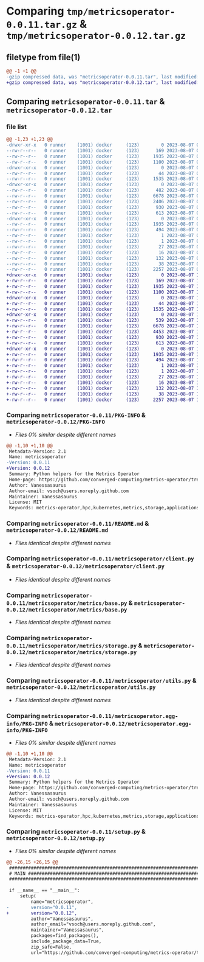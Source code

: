 # Comparing `tmp/metricsoperator-0.0.11.tar.gz` & `tmp/metricsoperator-0.0.12.tar.gz`

## filetype from file(1)

```diff
@@ -1 +1 @@
-gzip compressed data, was "metricsoperator-0.0.11.tar", last modified: Mon Aug  7 05:12:33 2023, max compression
+gzip compressed data, was "metricsoperator-0.0.12.tar", last modified: Mon Aug  7 12:53:34 2023, max compression
```

## Comparing `metricsoperator-0.0.11.tar` & `metricsoperator-0.0.12.tar`

### file list

```diff
@@ -1,23 +1,23 @@
-drwxr-xr-x   0 runner    (1001) docker     (123)        0 2023-08-07 05:12:33.733519 metricsoperator-0.0.11/
--rw-r--r--   0 runner    (1001) docker     (123)      169 2023-08-07 05:12:02.000000 metricsoperator-0.0.11/MANIFEST.in
--rw-r--r--   0 runner    (1001) docker     (123)     1935 2023-08-07 05:12:33.733519 metricsoperator-0.0.11/PKG-INFO
--rw-r--r--   0 runner    (1001) docker     (123)     1100 2023-08-07 05:12:02.000000 metricsoperator-0.0.11/README.md
-drwxr-xr-x   0 runner    (1001) docker     (123)        0 2023-08-07 05:12:33.733519 metricsoperator-0.0.11/metricsoperator/
--rw-r--r--   0 runner    (1001) docker     (123)       44 2023-08-07 05:12:02.000000 metricsoperator-0.0.11/metricsoperator/__init__.py
--rw-r--r--   0 runner    (1001) docker     (123)     1535 2023-08-07 05:12:02.000000 metricsoperator-0.0.11/metricsoperator/client.py
-drwxr-xr-x   0 runner    (1001) docker     (123)        0 2023-08-07 05:12:33.733519 metricsoperator-0.0.11/metricsoperator/metrics/
--rw-r--r--   0 runner    (1001) docker     (123)      482 2023-08-07 05:12:02.000000 metricsoperator-0.0.11/metricsoperator/metrics/__init__.py
--rw-r--r--   0 runner    (1001) docker     (123)     6678 2023-08-07 05:12:02.000000 metricsoperator-0.0.11/metricsoperator/metrics/base.py
--rw-r--r--   0 runner    (1001) docker     (123)     2406 2023-08-07 05:12:02.000000 metricsoperator-0.0.11/metricsoperator/metrics/network.py
--rw-r--r--   0 runner    (1001) docker     (123)      930 2023-08-07 05:12:02.000000 metricsoperator-0.0.11/metricsoperator/metrics/storage.py
--rw-r--r--   0 runner    (1001) docker     (123)      613 2023-08-07 05:12:02.000000 metricsoperator-0.0.11/metricsoperator/utils.py
-drwxr-xr-x   0 runner    (1001) docker     (123)        0 2023-08-07 05:12:33.733519 metricsoperator-0.0.11/metricsoperator.egg-info/
--rw-r--r--   0 runner    (1001) docker     (123)     1935 2023-08-07 05:12:33.000000 metricsoperator-0.0.11/metricsoperator.egg-info/PKG-INFO
--rw-r--r--   0 runner    (1001) docker     (123)      494 2023-08-07 05:12:33.000000 metricsoperator-0.0.11/metricsoperator.egg-info/SOURCES.txt
--rw-r--r--   0 runner    (1001) docker     (123)        1 2023-08-07 05:12:33.000000 metricsoperator-0.0.11/metricsoperator.egg-info/dependency_links.txt
--rw-r--r--   0 runner    (1001) docker     (123)        1 2023-08-07 05:12:33.000000 metricsoperator-0.0.11/metricsoperator.egg-info/not-zip-safe
--rw-r--r--   0 runner    (1001) docker     (123)       27 2023-08-07 05:12:33.000000 metricsoperator-0.0.11/metricsoperator.egg-info/requires.txt
--rw-r--r--   0 runner    (1001) docker     (123)       16 2023-08-07 05:12:33.000000 metricsoperator-0.0.11/metricsoperator.egg-info/top_level.txt
--rw-r--r--   0 runner    (1001) docker     (123)      132 2023-08-07 05:12:02.000000 metricsoperator-0.0.11/pyproject.toml
--rw-r--r--   0 runner    (1001) docker     (123)       38 2023-08-07 05:12:33.733519 metricsoperator-0.0.11/setup.cfg
--rw-r--r--   0 runner    (1001) docker     (123)     2257 2023-08-07 05:12:02.000000 metricsoperator-0.0.11/setup.py
+drwxr-xr-x   0 runner    (1001) docker     (123)        0 2023-08-07 12:53:34.910854 metricsoperator-0.0.12/
+-rw-r--r--   0 runner    (1001) docker     (123)      169 2023-08-07 12:53:07.000000 metricsoperator-0.0.12/MANIFEST.in
+-rw-r--r--   0 runner    (1001) docker     (123)     1935 2023-08-07 12:53:34.910854 metricsoperator-0.0.12/PKG-INFO
+-rw-r--r--   0 runner    (1001) docker     (123)     1100 2023-08-07 12:53:07.000000 metricsoperator-0.0.12/README.md
+drwxr-xr-x   0 runner    (1001) docker     (123)        0 2023-08-07 12:53:34.910854 metricsoperator-0.0.12/metricsoperator/
+-rw-r--r--   0 runner    (1001) docker     (123)       44 2023-08-07 12:53:07.000000 metricsoperator-0.0.12/metricsoperator/__init__.py
+-rw-r--r--   0 runner    (1001) docker     (123)     1535 2023-08-07 12:53:07.000000 metricsoperator-0.0.12/metricsoperator/client.py
+drwxr-xr-x   0 runner    (1001) docker     (123)        0 2023-08-07 12:53:34.910854 metricsoperator-0.0.12/metricsoperator/metrics/
+-rw-r--r--   0 runner    (1001) docker     (123)      539 2023-08-07 12:53:07.000000 metricsoperator-0.0.12/metricsoperator/metrics/__init__.py
+-rw-r--r--   0 runner    (1001) docker     (123)     6678 2023-08-07 12:53:07.000000 metricsoperator-0.0.12/metricsoperator/metrics/base.py
+-rw-r--r--   0 runner    (1001) docker     (123)     4453 2023-08-07 12:53:07.000000 metricsoperator-0.0.12/metricsoperator/metrics/network.py
+-rw-r--r--   0 runner    (1001) docker     (123)      930 2023-08-07 12:53:07.000000 metricsoperator-0.0.12/metricsoperator/metrics/storage.py
+-rw-r--r--   0 runner    (1001) docker     (123)      613 2023-08-07 12:53:07.000000 metricsoperator-0.0.12/metricsoperator/utils.py
+drwxr-xr-x   0 runner    (1001) docker     (123)        0 2023-08-07 12:53:34.910854 metricsoperator-0.0.12/metricsoperator.egg-info/
+-rw-r--r--   0 runner    (1001) docker     (123)     1935 2023-08-07 12:53:34.000000 metricsoperator-0.0.12/metricsoperator.egg-info/PKG-INFO
+-rw-r--r--   0 runner    (1001) docker     (123)      494 2023-08-07 12:53:34.000000 metricsoperator-0.0.12/metricsoperator.egg-info/SOURCES.txt
+-rw-r--r--   0 runner    (1001) docker     (123)        1 2023-08-07 12:53:34.000000 metricsoperator-0.0.12/metricsoperator.egg-info/dependency_links.txt
+-rw-r--r--   0 runner    (1001) docker     (123)        1 2023-08-07 12:53:34.000000 metricsoperator-0.0.12/metricsoperator.egg-info/not-zip-safe
+-rw-r--r--   0 runner    (1001) docker     (123)       27 2023-08-07 12:53:34.000000 metricsoperator-0.0.12/metricsoperator.egg-info/requires.txt
+-rw-r--r--   0 runner    (1001) docker     (123)       16 2023-08-07 12:53:34.000000 metricsoperator-0.0.12/metricsoperator.egg-info/top_level.txt
+-rw-r--r--   0 runner    (1001) docker     (123)      132 2023-08-07 12:53:07.000000 metricsoperator-0.0.12/pyproject.toml
+-rw-r--r--   0 runner    (1001) docker     (123)       38 2023-08-07 12:53:34.910854 metricsoperator-0.0.12/setup.cfg
+-rw-r--r--   0 runner    (1001) docker     (123)     2257 2023-08-07 12:53:07.000000 metricsoperator-0.0.12/setup.py
```

### Comparing `metricsoperator-0.0.11/PKG-INFO` & `metricsoperator-0.0.12/PKG-INFO`

 * *Files 0% similar despite different names*

```diff
@@ -1,10 +1,10 @@
 Metadata-Version: 2.1
 Name: metricsoperator
-Version: 0.0.11
+Version: 0.0.12
 Summary: Python helpers for the Metrics Operator
 Home-page: https://github.com/converged-computing/metrics-operator/tree/main/python-sdk/v1alpha1
 Author: Vanessasaurus
 Author-email: vsoch@users.noreply.github.com
 Maintainer: Vanessasaurus
 License: MIT
 Keywords: metrics-operator,hpc,kubernetes,metrics,storage,applications
```

### Comparing `metricsoperator-0.0.11/README.md` & `metricsoperator-0.0.12/README.md`

 * *Files identical despite different names*

### Comparing `metricsoperator-0.0.11/metricsoperator/client.py` & `metricsoperator-0.0.12/metricsoperator/client.py`

 * *Files identical despite different names*

### Comparing `metricsoperator-0.0.11/metricsoperator/metrics/base.py` & `metricsoperator-0.0.12/metricsoperator/metrics/base.py`

 * *Files identical despite different names*

### Comparing `metricsoperator-0.0.11/metricsoperator/metrics/storage.py` & `metricsoperator-0.0.12/metricsoperator/metrics/storage.py`

 * *Files identical despite different names*

### Comparing `metricsoperator-0.0.11/metricsoperator/utils.py` & `metricsoperator-0.0.12/metricsoperator/utils.py`

 * *Files identical despite different names*

### Comparing `metricsoperator-0.0.11/metricsoperator.egg-info/PKG-INFO` & `metricsoperator-0.0.12/metricsoperator.egg-info/PKG-INFO`

 * *Files 0% similar despite different names*

```diff
@@ -1,10 +1,10 @@
 Metadata-Version: 2.1
 Name: metricsoperator
-Version: 0.0.11
+Version: 0.0.12
 Summary: Python helpers for the Metrics Operator
 Home-page: https://github.com/converged-computing/metrics-operator/tree/main/python-sdk/v1alpha1
 Author: Vanessasaurus
 Author-email: vsoch@users.noreply.github.com
 Maintainer: Vanessasaurus
 License: MIT
 Keywords: metrics-operator,hpc,kubernetes,metrics,storage,applications
```

### Comparing `metricsoperator-0.0.11/setup.py` & `metricsoperator-0.0.12/setup.py`

 * *Files 0% similar despite different names*

```diff
@@ -26,15 +26,15 @@
 ################################################################################
 # MAIN #########################################################################
 ################################################################################
 
 if __name__ == "__main__":
     setup(
         name="metricsoperator",
-        version="0.0.11",
+        version="0.0.12",
         author="Vanessasaurus",
         author_email="vsoch@users.noreply.github.com",
         maintainer="Vanessasaurus",
         packages=find_packages(),
         include_package_data=True,
         zip_safe=False,
         url="https://github.com/converged-computing/metrics-operator/tree/main/python-sdk/v1alpha1",
```

